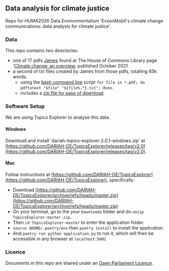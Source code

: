 ## Data analysis for climate justice

Repo for HUMA2026 Data Environmentalism 'ExxonMobil's climate change communications: data analysis for climate justice'.

### Data

This repo contains two directories:

- one of 17 pdfs [James](https://www.southampton.ac.uk/people/5yrbp5/doctor-james-baker) found at The House of Commons Library page '[Climate change: an overview](https://commonslibrary.parliament.uk/research-briefings/cbp-8666/), published October 2021.
- a second of txt files created by James from those pdfs, totalling 65k words.
  - using the [bash command line](https://programminghistorian.org/en/lessons/intro-to-bash) script `for file in *.pdf; do pdftotext "$file" "${file%.*}.txt"; done`.
  - includes a [zip file for ease of download](https://github.com/Southampton-Digital-Humanities/HUMA2026_data-analysis/blob/main/txt/HUMA2026_climate-docs-txt.zip).

### Software Setup

We are using Topics Explorer to analyse this data.

#### Windows

Download and install 'dariah-topics-explorer-2.0.1-windows.zip' at [https://github.com/DARIAH-DE/TopicsExplorer/releases/tag/v2.0](https://github.com/DARIAH-DE/TopicsExplorer/releases/tag/v2.0).

#### Mac

Follow instructions at [https://github.com/DARIAH-DE/TopicsExplorer](https://github.com/DARIAH-DE/TopicsExplorer), specifically:

- Download [https://github.com/DARIAH-DE/TopicsExplorer/archive/refs/heads/master.zip](https://github.com/DARIAH-DE/TopicsExplorer/archive/refs/heads/master.zip)
- On your terminal, go to the your `Downloads` folder and do `unzip TopicsExplorer-master.zip`.
- Then `cd TopicsExplorer-master` to enter the application folder.
- `source $HOME/.poetry/env` then `poetry install` to install the application.
- And `poetry run python application.py` to run it, which will then be accessible in any browser at `localhost:5001`

### Licence

Documents in this repo are shared under an [Open Parliament Licence](https://www.parliament.uk/site-information/copyright-parliament/open-parliament-licence/).
